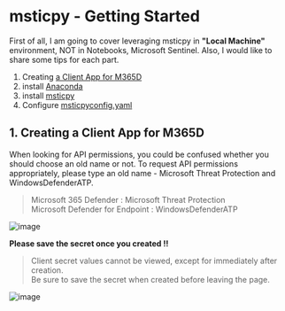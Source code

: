 # msticpy - Getting Started
First of all, I am going to cover leveraging msticpy in **"Local Machine"** environment, NOT in Notebooks, Microsoft Sentinel.
Also, I would like to share some tips for each part.
1. Creating [a Client App for M365D](https://learn.microsoft.com/en-us/microsoft-365/security/defender-endpoint/exposed-apis-create-app-webapp?view=o365-worldwide)
2. install [Anaconda](https://www.anaconda.com/)
3. install [msticpy](https://github.com/microsoft/msticpy)
4. Configure [msticpyconfig.yaml](https://learn.microsoft.com/en-us/azure/sentinel/notebooks-msticpy-advanced?tabs=windows#set-an-environment-variable-for-your-msticpyconfigyaml-file)

## 1. Creating a Client App for M365D
When looking for API permissions, you could be confused whether you should choose an old name or not. To request API permissions appropriately, please type an old name - Microsoft Threat Protection and WindowsDefenderATP.
> Microsoft 365 Defender : Microsoft Threat Protection <br>
Microsoft Defender for Endpoint : WindowsDefenderATP

![image](https://user-images.githubusercontent.com/120234772/219311297-c5d520d0-0d77-40be-bf7a-28d5c47e0ab5.png)

**Please save the secret once you created !!** 
> Client secret values cannot be viewed, except for immediately after creation. <br>
Be sure to save the secret when created before leaving the page.

![image](https://user-images.githubusercontent.com/120234772/219384551-7a21c12c-b2c1-4826-8753-76888f8eabed.png)
